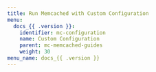 ```yaml
---
title: Run Memcached with Custom Configuration
menu:
  docs_{{ .version }}:
    identifier: mc-configuration
    name: Custom Configuration
    parent: mc-memcached-guides
    weight: 30
menu_name: docs_{{ .version }}
---
```

